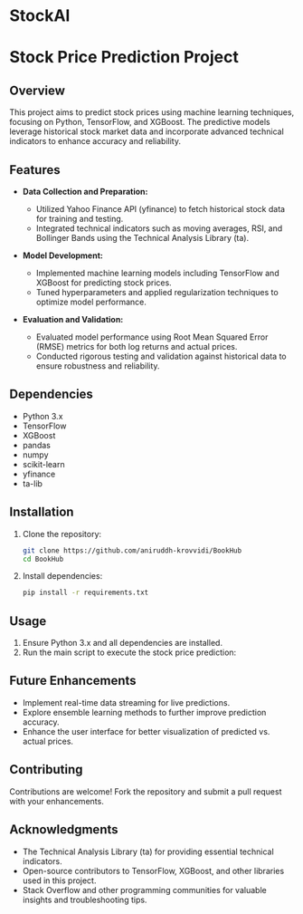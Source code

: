 # StockAI
# Stock Price Prediction Project

## Overview
This project aims to predict stock prices using machine learning techniques, focusing on Python, TensorFlow, and XGBoost. The predictive models leverage historical stock market data and incorporate advanced technical indicators to enhance accuracy and reliability.

## Features
- **Data Collection and Preparation:**
  - Utilized Yahoo Finance API (yfinance) to fetch historical stock data for training and testing.
  - Integrated technical indicators such as moving averages, RSI, and Bollinger Bands using the Technical Analysis Library (ta).
  
- **Model Development:**
  - Implemented machine learning models including TensorFlow and XGBoost for predicting stock prices.
  - Tuned hyperparameters and applied regularization techniques to optimize model performance.
  
- **Evaluation and Validation:**
  - Evaluated model performance using Root Mean Squared Error (RMSE) metrics for both log returns and actual prices.
  - Conducted rigorous testing and validation against historical data to ensure robustness and reliability.

## Dependencies
- Python 3.x
- TensorFlow
- XGBoost
- pandas
- numpy
- scikit-learn
- yfinance
- ta-lib

## Installation

1. Clone the repository:

    ```bash
    git clone https://github.com/aniruddh-krovvidi/BookHub
    cd BookHub
    ```
2. Install dependencies:
   ```bash
   pip install -r requirements.txt
    ```



## Usage
1. Ensure Python 3.x and all dependencies are installed.
2. Run the main script to execute the stock price prediction:


## Future Enhancements
- Implement real-time data streaming for live predictions.
- Explore ensemble learning methods to further improve prediction accuracy.
- Enhance the user interface for better visualization of predicted vs. actual prices.

## Contributing
Contributions are welcome! Fork the repository and submit a pull request with your enhancements.

## Acknowledgments
- The Technical Analysis Library (ta) for providing essential technical indicators.
- Open-source contributors to TensorFlow, XGBoost, and other libraries used in this project.
- Stack Overflow and other programming communities for valuable insights and troubleshooting tips.

   
